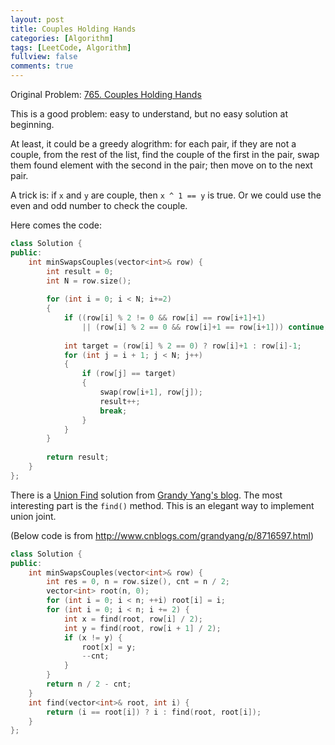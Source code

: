```yaml
---
layout: post
title: Couples Holding Hands
categories: [Algorithm]
tags: [LeetCode, Algorithm]
fullview: false
comments: true
---
```


Original Problem: [765. Couples Holding Hands](https://leetcode.com/problems/couples-holding-hands/)

This is a good problem: easy to understand, but no easy solution at beginning. 

At least, it could be a greedy alogrithm: for each pair, if they are not a couple, from the rest of the list, find the couple of the first in the pair, swap them found element with the second in the pair; then move on to the next pair. 

A trick is: if `x` and `y` are couple, then `x ^ 1 == y` is true. Or we could use the even and odd number to check the couple.

Here comes the code:

```C++
class Solution {
public:
    int minSwapsCouples(vector<int>& row) {
        int result = 0;
        int N = row.size();
        
        for (int i = 0; i < N; i+=2)
        {
            if ((row[i] % 2 != 0 && row[i] == row[i+1]+1) 
                || (row[i] % 2 == 0 && row[i]+1 == row[i+1])) continue;
            
            int target = (row[i] % 2 == 0) ? row[i]+1 : row[i]-1;
            for (int j = i + 1; j < N; j++)
            {
                if (row[j] == target) 
                {
                    swap(row[i+1], row[j]);
                    result++;
                    break;
                }
            }
        }
        
        return result;
    }
};
```

There is a [Union Find](https://en.wikipedia.org/wiki/Disjoint-set_data_structure) solution from [Grandy Yang's blog](http://www.cnblogs.com/grandyang/p/8716597.html). The most interesting part is the `find()` method. This is an elegant way to implement union joint.

(Below code is from http://www.cnblogs.com/grandyang/p/8716597.html)
```C++
class Solution {
public:
    int minSwapsCouples(vector<int>& row) {
        int res = 0, n = row.size(), cnt = n / 2;
        vector<int> root(n, 0);
        for (int i = 0; i < n; ++i) root[i] = i;
        for (int i = 0; i < n; i += 2) {
            int x = find(root, row[i] / 2);
            int y = find(root, row[i + 1] / 2);
            if (x != y) {
                root[x] = y;
                --cnt;
            }
        }
        return n / 2 - cnt;
    }
    int find(vector<int>& root, int i) {
        return (i == root[i]) ? i : find(root, root[i]);
    }
};
```